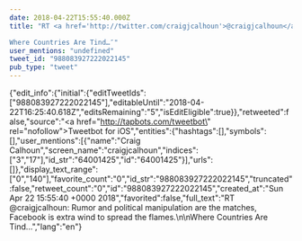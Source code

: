 ```yaml
---
date: 2018-04-22T15:55:40.000Z
title: "RT <a href='http://twitter.com/craigjcalhoun'>@craigjcalhoun</a>: Rumor and political manipulation are the matches, Facebook is extra wind to spread the flames.

Where Countries Are Tind…″"
user_mentions: "undefined"
tweet_id: "988083927222022145"
pub_type: "tweet"
---
```

{"edit_info":{"initial":{"editTweetIds":["988083927222022145"],"editableUntil":"2018-04-22T16:25:40.618Z","editsRemaining":"5","isEditEligible":true}},"retweeted":false,"source":"<a href=\"http://tapbots.com/tweetbot\" rel=\"nofollow\">Tweetbot for iΟS</a>","entities":{"hashtags":[],"symbols":[],"user_mentions":[{"name":"Craig Calhoun","screen_name":"craigjcalhoun","indices":["3","17"],"id_str":"64001425","id":"64001425"}],"urls":[]},"display_text_range":["0","140"],"favorite_count":"0","id_str":"988083927222022145","truncated":false,"retweet_count":"0","id":"988083927222022145","created_at":"Sun Apr 22 15:55:40 +0000 2018","favorited":false,"full_text":"RT @craigjcalhoun: Rumor and political manipulation are the matches, Facebook is extra wind to spread the flames.\n\nWhere Countries Are Tind…","lang":"en"}

